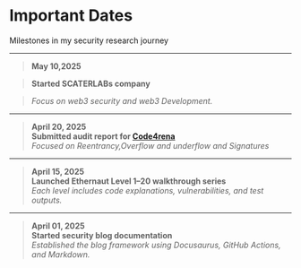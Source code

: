 #  Important Dates

Milestones in my security research journey 

---

> **May 10,2025**

> **Started SCATERLABs company**

> _Focus on web3 security and web3 Development._

---

> **April 20, 2025**  
>  **Submitted audit report for [Code4rena](https://code4rena.com/@0xscater)**  
> _Focused on Reentrancy,Overflow and underflow and Signatures_

---


> **April 15, 2025**  
>  **Launched Ethernaut Level 1–20 walkthrough series**  
> _Each level includes code explanations, vulnerabilities, and test outputs._

---

> **April 01, 2025**  
>  **Started security blog documentation**  
> _Established the blog framework using Docusaurus, GitHub Actions, and Markdown._
